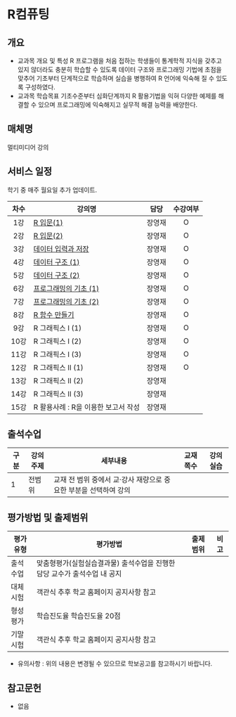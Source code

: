 # R컴퓨팅

## 개요
 - 교과목 개요 및 특성
    R 프로그램을 처음 접하는 학생들이 통계학적 지식을 갖추고 있지 않더라도 충분히 학습할 수 있도록 데이터 구조와 프로그래밍 기법에 초점을 맞추어 기초부터 단계적으로 학습하며 실습을 병행하여 R 언어에 익숙해 질 수 있도록 구성하였다.
- 교과목 학습목표
    기초수준부터 심화단계까지 R 활용기법을 익혀 다양한 예제를 해결할 수 있으며 프로그래밍에 익숙해지고 실무적 해결 능력을 배양한다.

## 매체명
  멀티미디어 강의

## 서비스 일정
  학기 중 매주 월요일 추가 업데이트.

| 차수  | 강의명                                                         |  담당  | 수강여부 |
| :---: | -------------------------------------------------------------- | :----: | :------: |
|  1강  | [R 입문(1)](./contents/01_R입문(1).md)                         | 장영재 |    O     |
|  2강  | [R 입문(2)](./contents/02_R입문(2).md)                         | 장영재 |    O     |
|  3강  | [데이터 입력과 저장](./contents/03_데이터_입력과_저장.md)      | 장영재 |    O     |
|  4강  | [데이터 구조 (1)](./contents/04_데이터_구조(1).md)             | 장영재 |    O     |
|  5강  | [데이터 구조 (2)](./contents/05_데이터_구조(2).md)             | 장영재 |    O     |
|  6강  | [프로그래밍의 기초 (1)](./contents/06_프로그래밍의_기초(1).md) | 장영재 |    O     |
|  7강  | [프로그래밍의 기초 (2)](./contents/07_프로그래밍의_기초(2).md) | 장영재 |    O     |
|  8강  | [R 함수 만들기](./contents/08_R_함수_만들기.md)                | 장영재 |    O     |
|  9강  | R 그래픽스 I (1)                                               | 장영재 |    O     |
| 10강  | R 그래픽스 I (2)                                               | 장영재 |    O     |
| 11강  | R 그래픽스 I (3)                                               | 장영재 |    O     |
| 12강  | R 그래픽스 II (1)                                              | 장영재 |    O     |
| 13강  | R 그래픽스 II (2)                                              | 장영재 |          |
| 14강  | R 그래픽스 II (3)                                              | 장영재 |          |
| 15강  | R 활용사례 : R을 이용한 보고서 작성                            | 장영재 |          |

## 출석수업
| 구분 | 강의주제 | 세부내용                                                         | 교재쪽수 | 강의실습 |
| ---- | -------- | ---------------------------------------------------------------- | -------- | -------- |
| 1    | 전범위   | 교재 전 범위 중에서 교·강사 재량으로 중요한 부분을 선택하여 강의 |          |          |

## 평가방법 및 출제범위
| 평가유형 | 평가방법                                                                   | 출제범위 | 비고 |
| -------- | -------------------------------------------------------------------------- | -------- | ---- |
| 출석수업 | 맞춤형평가(실험실습결과물) 	출석수업을 진행한 담당 교수가 출석수업 내 공지 |          |      |
| 대체시험 | 객관식	추후 학교 홈페이지 공지사항 참고                                    |          |      |
| 형성평가 | 학습진도율	학습진도율 20점                                                 |          |      |
| 기말시험 | 객관식 	추후 학교 홈페이지 공지사항 참고                                   |          |      |

* 유의사항 : 위의 내용은 변경될 수 있으므로 학보공고를 참고하시기 바랍니다.

## 참고문헌
- 없음